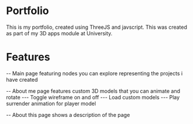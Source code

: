 # Portfolio
This is my portfolio, created using ThreeJS and javscript. This was created as part of my 3D apps module at University.

# Features

-- Main page featuring nodes you can explore representing the projects i have created

-- About me page features custom 3D models that you can animate and rotate
--- Toggle wireframe on and off
--- Load custom models
--- Play surrender animation for player model

-- About this page shows a description of the page


